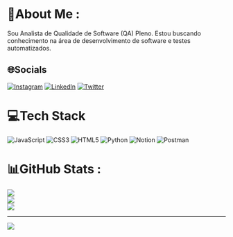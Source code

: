 # 💫About Me :
Sou Analista de Qualidade de Software (QA) Pleno.
Estou buscando conhecimento na área de desenvolvimento de software e testes automatizados.

## 🌐Socials
[![Instagram](https://img.shields.io/badge/Instagram-%23E4405F.svg?logo=Instagram&logoColor=white)](https://instagram.com/stephanycallegari) [![LinkedIn](https://img.shields.io/badge/LinkedIn-%230077B5.svg?logo=linkedin&logoColor=white)](https://linkedin.com/in/https://www.linkedin.com/in/stephany-callegari-67601bb5/) [![Twitter](https://img.shields.io/badge/Twitter-%231DA1F2.svg?logo=Twitter&logoColor=white)](https://twitter.com/k_llegari) 

# 💻Tech Stack
![JavaScript](https://img.shields.io/badge/javascript-%23323330.svg?style=for-the-badge&logo=javascript&logoColor=%23F7DF1E) ![CSS3](https://img.shields.io/badge/css3-%231572B6.svg?style=for-the-badge&logo=css3&logoColor=white) ![HTML5](https://img.shields.io/badge/html5-%23E34F26.svg?style=for-the-badge&logo=html5&logoColor=white) ![Python](https://img.shields.io/badge/python-3670A0?style=for-the-badge&logo=python&logoColor=ffdd54) ![Notion](https://img.shields.io/badge/Notion-%23000000.svg?style=for-the-badge&logo=notion&logoColor=white) ![Postman](https://img.shields.io/badge/Postman-FF6C37?style=for-the-badge&logo=postman&logoColor=white)
# 📊GitHub Stats :
![](https://github-readme-stats.vercel.app/api?username=StephanyCallegari&theme=blue-green&hide_border=false&include_all_commits=false&count_private=false)<br/>
![](https://github-readme-streak-stats.herokuapp.com/?user=StephanyCallegari&theme=blue-green&hide_border=false)<br/>
![](https://github-readme-stats.vercel.app/api/top-langs/?username=StephanyCallegari&theme=blue-green&hide_border=false&include_all_commits=false&count_private=false&layout=compact)

---
[![](https://visitcount.itsvg.in/api?id=StephanyCallegari&icon=0&color=1)](https://visitcount.itsvg.in)
